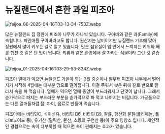 <!--
{
  "title": "뉴질랜드에서 흔한 과일 피조아",
  "time": "2025-04-16T03:06:00.000Z",
  "description": "뉴질랜드에서 흔한 과일 피조아 많은 뉴질랜드 집 정원에 피조아 나무가 하나씩 있습니다. 구아바와 같은 과(Family)에 속합니다. 파인애플 구아바라고도 합니다. 원산지는 남미이지만 뉴질랜드 기후에 맞아 정원에서 많이 키우는 걸로 알고 있습니다. 맛은 섬유질이 입 안에서 느껴지는 키위와 배를 합친 것 같은 단 맛이 납니다. 키위와 같은 환경에서 잘 자라는 식물이라 그런..."
}
-->

# 뉴질랜드에서 흔한 과일 피조아

![feijoa_00-2025-04-16T03-13-34-753Z.webp](/images/uploads/feijoa_00-2025-04-16t03-13-34-753z.webp)

많은 뉴질랜드 집 정원에 피조아 나무가 하나씩 있습니다. 구아바와 같은 과(Family)에 속합니다. 파인애플 구아바라고도 합니다. 원산지는 남미이지만 뉴질랜드 기후에 맞아 정원에서 많이 키우는 걸로 알고 있습니다. 맛은 섬유질이 입 안에서 느껴지는 키위와 배를 합친 것 같은 단 맛이 납니다. 키위와 같은 환경에서 잘 자라는 식물이라 그런 것 같습니다.

![feijoa_01-2025-04-16T03-29-53-834Z.webp](/images/uploads/feijoa_01-2025-04-16t03-29-53-834z.webp)

피조아 열매가 익으면 뉴질랜드 가을이 되는 3월 중순이나 말부터 피조아 나무에서 떨어지기 시작해 4월에는 대부분 땅으로 떨어집니다. 이걸 주워서 씻은 뒤에 칼로 반으로 잘라서 속을 파 먹습니다. 열매가 익으면 열매 중앙이 부드러워지고 단맛이 납니다. 그래서 숟가락으로 파지는 부드러운 부분을 숟가락으로 파 먹고 나머지는 버립니다. 가공품으로는 다른 열매들처럼 잼, 파이, 음료로 만들어 먹습니다.

피조아에는 비타민C, 식이섬유, 비타민 B6, 비타민 B9, 칼륨, 항산화 물질(폴리페놀, 폴라보노이드 등), 유기산 (말릭산, 퀸산, 소량의 구연산 등)이 주요 영양소 입니다. 개인적인 경험으로는 속이 더부룩할 때 먹으면 속이 편해지는 효과가 있습니다.